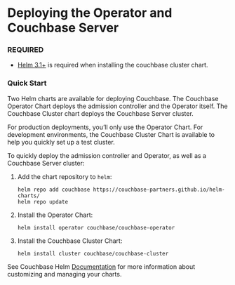 Deploying the Operator and Couchbase Server
===========================================

### REQUIRED
* [Helm 3.1+](https://github.com/helm/helm/releases) is required when installing the couchbase cluster chart.

### Quick Start
Two Helm charts are available for deploying Couchbase. The Couchbase Operator
Chart deploys the admission controller and the Operator itself.
The Couchbase Cluster chart deploys the Couchbase Server cluster.

For production deployments, you’ll only use the Operator Chart. For
development environments, the Couchbase Cluster Chart is available to
help you quickly set up a test cluster.

To quickly deploy the admission controller and Operator, as well as a
Couchbase Server cluster:

1.  Add the chart repository to `helm`:

        helm repo add couchbase https://couchbase-partners.github.io/helm-charts/
        helm repo update

2.  Install the Operator Chart:

        helm install operator couchbase/couchbase-operator

3.  Install the Couchbase Cluster Chart:

        helm install cluster couchbase/couchbase-cluster


See Couchbase Helm [Documentation](https://docs.couchbase.com/operator/current/helm-setup-guide.html)
for more information about customizing and managing your charts.

